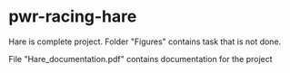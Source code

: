 # pwr-racing-hare

Hare is complete project.
Folder "Figures" contains task that is not done. 

File "Hare_documentation.pdf" contains documentation for the project
